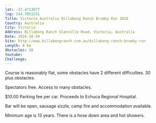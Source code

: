 ```yaml
---
lat: -37.4713077
lng: 144.7851531
Title: Victoria Australia Billabong Ranch Brumby Run 2016
Country: Australia
City: Victoria
Address: Billabong Ranch Glanville Road, Victoria, Australia
Date: 2016-10-29
Site: http://www.billabongranch.com.au/billabong-ranch-brumby-run
Length: 8 km
Obstacles: 30
Youtube:
Challenge:
---
```


Course is reasonably flat, some obstacles have 2 different difficulties.
30 plus obstacles.

Spectators free. Access to many obstacles.

$10.00 Parking fee per car. Proceeds to Echuca Regional Hospital.

Bar will be open, sausage sizzle, camp fire and accommodation available.

Minimum age is 13 years.
There is a hose down area and hot showers.


